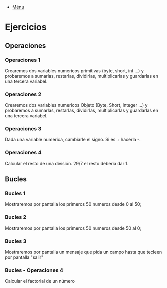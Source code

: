 - [Ménu](../README.md)

# Ejercicios

## Operaciones

### Operaciones 1

Crearemos dos variables numericos primitivas (byte, short, int ...)  y probaremos a sumarlas, restarlas, dividirlas, multiplicarlas y guardarlas en una tercera variabel.

### Operaciones 2

Crearemos dos variables numericos Objeto (Byte, Short, Integer ...)  y probaremos a sumarlas, restarlas, dividirlas, multiplicarlas y guardarlas en una tercera variabel.

### Operaciones 3

Dada una variable numerica, cambiarle el signo. Si es + hacerla -.

### Operaciones 4

Calcular el resto de una división. 29/7 el resto deberia dar 1.

## Bucles

### Bucles 1

Mostraremos por pantalla los primeros 50 numeros desde 0 al 50;

### Bucles 2

Mostraremos por pantalla los primeros 50 numeros desde 50 al 0;

### Bucles 3

Mostraremos por pantalla un mensaje que pida un campo hasta que tecleen por pantalla "salir"

### Bucles - Operaciones 4

Calcular el factorial de un número

